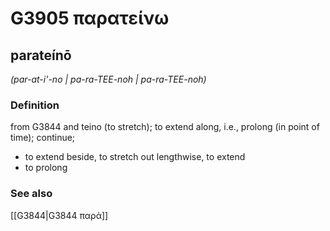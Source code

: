# G3905 παρατείνω

## parateínō

_(par-at-i'-no | pa-ra-TEE-noh | pa-ra-TEE-noh)_

### Definition

from G3844 and teino (to stretch); to extend along, i.e., prolong (in point of time); continue; 

- to extend beside, to stretch out lengthwise, to extend
- to prolong

### See also

[[G3844|G3844 παρά]]
